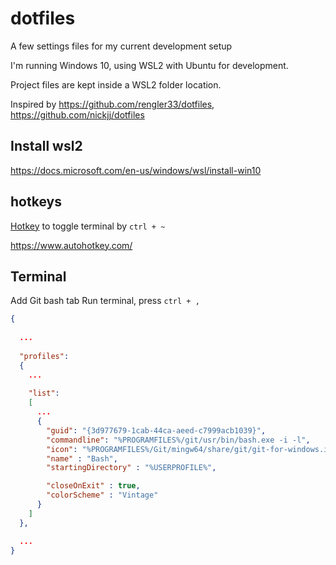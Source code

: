 # dotfiles

A few settings files for my current development setup

I'm running Windows 10, using WSL2 with Ubuntu for development.

Project files are kept inside a WSL2 folder location.

Inspired by https://github.com/rengler33/dotfiles, https://github.com/nickjj/dotfiles

## Install wsl2

https://docs.microsoft.com/en-us/windows/wsl/install-win10

## hotkeys

[Hotkey](https://github.com/corpsepk/dotfiles/blob/master/C/Users/corpsepk/wt-quake-like.ahk) to toggle terminal by `ctrl + ~` 

https://www.autohotkey.com/

## Terminal
Add Git bash tab
Run terminal, press `ctrl + ,`

```json
{
  
  ...
  
  "profiles":
  {
    ...
    
    "list":
    [
      ...
      {
        "guid": "{3d977679-1cab-44ca-aeed-c7999acb1039}",
        "commandline": "%PROGRAMFILES%/git/usr/bin/bash.exe -i -l",
        "icon": "%PROGRAMFILES%/Git/mingw64/share/git/git-for-windows.ico",
        "name" : "Bash",
        "startingDirectory" : "%USERPROFILE%",

        "closeOnExit" : true,
        "colorScheme" : "Vintage"
      }
    ]
  },

  ...
}

```